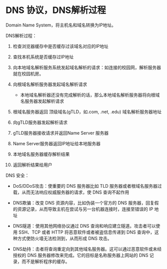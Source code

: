 # DNS 协议，DNS解析过程

Domain Name System，将主机名和域名转换为IP地址。



DNS解析过程：

1. 检查浏览器缓存中是否缓存过该域名对应的IP地址
2. 查找本机系统是否缓存过IP地址
3. 向本地域名解析服务系统发起域名解析的请求：如连接的校园网，解析服务器就在校园机房。

4. 向根域名解析服务器发起域名解析请求
   - 本地域名解析器还没有完成解析的话，那么本地域名解析服务器将向根域名服务器发起解析请求
5. 根域名服务器返回 顶级域名(gTLD，如.com, .net, .edu) 域名解析服务器地址
6. 向gTLD服务器发起解析请求
7. gTLD服务器接收请求并返回Name Server 服务器
8. Name Server服务器返回IP地址给本地服务器
9. 本地域名服务器缓存解析结果
10. 返回解析结果给用户



DNS 安全：

- DoS/DDoS攻击：使重要的 DNS 服务器比如 TLD 服务器或者根域名服务器过载，从而无法响应权威服务器的请求，使 DNS 查询不起作用

- DNS欺骗：改变 DNS 资源内容，比如伪装一个官方的 DNS 服务器，回复假的资源记录，从而导致主机在尝试与另一台机器连接时，连接至错误的 IP 地址

- DNS隧道：使用其他网络协议通过 DNS 查询和响应建立隧道。攻击者可以使用 SSH、TCP 或者 HTTP 将恶意软件或者被盗信息传递到 DNS 查询中，这种方式使防火墙无法检测到，从而形成 DNS 攻击。

- DNS劫持：击者将查询重定向到其他域名服务器。这可以通过恶意软件或未经授权的 DNS 服务器修改来完成。它的目标是名称服务器上网站的 DNS 记录，而不是解析程序的缓存。

  

